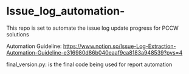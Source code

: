 # Issue_log_automation-
This repo is set to automate the issue log update progress for PCCW solutions

Automation Guideline: https://www.notion.so/Issue-Log-Extraction-Automation-Guideline-e316980d86b040eaaf9ca8183a948539?pvs=4


final_version.py: is the final code being used for report automation
